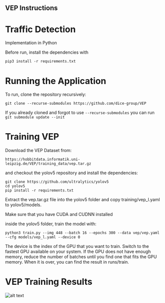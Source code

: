 ## VEP Instructions

# Traffic Detection
Implementation in Python

Before run, install the dependencies with

```
pip3 install -r requirements.txt
```

# Running the Application

To run, clone the repository recursively:


```
git clone --recurse-submodules https://github.com/dice-group/VEP
```
If you already cloned and forgot to use ```--recurse-submodules``` you can run ```git submodule update --init```


# Training VEP

Download the VEP Dataset from:

```
https://hobbitdata.informatik.uni-leipzig.de/VEP/training_data/vep.tar.gz
```

and checkout the yolov5 repository and install the dependencies:

```
git clone https://github.com/ultralytics/yolov5
cd yolov5
pip install -r requirements.txt
```


Extract the vep.tar.gz file into the yolov5 folder and copy training/vep_l.yaml to yolov5/models.

Make sure that you have CUDA and CUDNN installed

inside the yolov5 folder, train the model with:
```
python3 train.py --img 448 --batch 16 --epochs 300 --data vep/vep.yaml --cfg models/vep_l.yaml --device 0
```

The device is the index of the GPU that you want to train. Switch to the fastest GPU available on your system.
If the GPU does not have enough memory, reduce the number of batches until you find one that fits the GPU memory.
When it is over, you can find the result in runs/train.

# VEP Training Results
![alt text](https://github.com/dice-group/VEP/blob/master/results/F1_curve.png)

